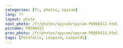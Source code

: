 ```yaml
---
categories: [fr, photos, spycam]
lang: fr
layout: photo
next_photo: /fr/photos/spycam/spycam-P0000412.html
picname: P0000413
prev_photo: /fr/photos/spycam/spycam-P0000414.html
tags: [Fotofalle, Leopard, Leopards]
---
```

